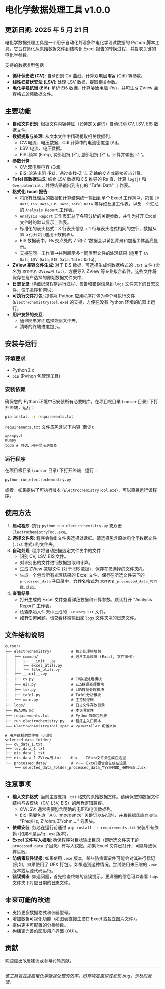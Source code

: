 # 电化学数据处理工具 v1.0.0

## 更新日期: 2025 年 5 月 21 日

电化学数据处理工具是一个用于自动化处理多种电化学测试数据的 Python 脚本工具。它旨在简化从原始数据文件到结构化 Excel 报告的转换过程，并提取关键的电化学参数。

支持的数据类型包括：

- **循环伏安法 (CV)**: 自动识别 CV 曲线，计算双电层电容 (Cdl) 等参数。
- **线性扫描伏安法 (LSV)**: 处理 LSV 数据，提取相关参数。
- **电化学阻抗谱 (EIS)**: 解析 EIS 数据，计算溶液电阻 (Rs)，并可生成 ZView 兼容格式的纯数据文件。

## 主要功能

- **自动文件识别**: 根据文件内容特征（如特定关键词）自动识别 CV, LSV, EIS 数据文件。
- **数据提取与处理**: 从文本文件中精确提取相关数据列。
  - CV: 电流、电压数据，Cdl 计算中的电流密度差 (Δj)。
  - LSV: 电流、电压数据。
  - EIS: 频率 (Freq), 实部阻抗 (Z'), 虚部阻抗 (Z'')。计算并输出 -Z''。
- **参数计算**:
  - CV: 双电层电容 (Cdl)。
  - EIS: 溶液电阻 (Rs)，通过查找-Z''与 Z'轴的交点或最接近点计算。
- **Tafel 图数据生成**: 结合 LSV 数据和 EIS 推导的 Rs 值，计算 `log(j)` 和 `Overpotential`，并将结果输出到专门的 "Tafel Data" 工作表。
- **格式化 Excel 报告**:
  - 将所有处理后的数据和计算结果统一输出到单个 Excel 工作簿中，包含 `CV Data`, `LSV Data`, `EIS Data`, `Tafel Data` 等详细数据工作表，以及一个汇总的 `Analysis Report` 工作表。
  - `Analysis Report` 工作表汇总了各项分析的关键参数，并作为打开 Excel 文件时的默认显示工作表。
  - 标准化的表头格式：3 行表头信息 + 1 行与表头格式相同的空行，数据从第 5 行开始 (适用于数据表)。
  - EIS 数据表中，Rs 交点处的 Z'和-Z''数据会以黄色背景和加粗字体高亮显示。
  - 支持在同一工作表中并列展示多个同类型文件的处理结果 (适用于 `CV Data`, `LSV Data`, `EIS Data`, `Tafel Data`)。
- **ZView 兼容文件生成**: 对于 EIS 数据，可选择生成纯数据格式的 `.txt` 文件 (命名为 `原文件名-ZView用.txt`)，方便导入 ZView 等专业拟合软件。这些文件将保存在用户选择的原始数据文件夹中。
- **日志记录**: 详细记录程序运行过程、警告和错误信息到 `logs` 文件夹下的日志文件，便于追踪和调试。
- **可执行文件打包**: 提供将 Python 应用程序打包为单个可执行文件 (`ElectrochemistryTool.exe`) 的支持，方便在没有 Python 环境的机器上运行。
- **用户友好的交互**:
  - 通过图形界面选择数据文件夹。
  - 清晰的终端进度提示。

## 安装与运行

### 环境要求

- Python 3.x
- `pip` (Python 包管理工具)

### 安装依赖

确保您的 Python 环境中已安装所有必要的库。在项目根目录 (`cursor` 目录) 下打开终端，运行：

```bash
pip install -r requirements.txt
```

`requirements.txt` 文件应包含以下内容 (至少):

```text
openpyxl
numpy
tqdm # 可选，用于显示进度条
```

### 运行程序

在项目根目录 (`cursor` 目录) 下打开终端，运行：

```bash
python run_electrochemistry.py
```

或者，如果提供了可执行版本 (`ElectrochemistryTool.exe`)，可以直接运行该程序。

## 使用方法

1. **启动程序**: 执行 `python run_electrochemistry.py` 或双击 `ElectrochemistryTool.exe`。
2. **选择文件夹**: 程序会弹出文件夹选择对话框。请选择包含原始电化学数据文件 (`.txt` 格式) 的文件夹。
3. **自动处理**: 程序将自动扫描选定文件夹中的文件：
    - 识别 CV, LSV, EIS 文件。
    - 对识别出的文件进行数据提取和计算。
    - 生成 ZView 兼容文件 (对于 EIS 数据)，保存在您选择的文件夹内。
    - 生成一个包含所有处理结果的 Excel 文件，保存在所选文件夹下的 `processed_data` 子目录中，文件名格式为 `文件夹名_processed_data_时间戳.xlsx`。
4. **查看结果**:
    - 打开生成的 Excel 文件查看详细数据和计算参数。默认打开 "Analysis Report" 工作表。
    - 检查原始文件夹中生成的 `-ZView用.txt` 文件。
    - 如有任何问题，请查看终端输出或 `logs` 文件夹中的日志文件。

## 文件结构说明

```text
cursor/
├── electrochemistry/         # 核心处理模块包
│   ├── common/               # 通用工具模块 (Excel, 文件操作)
│   │   ├── __init__.py
│   │   ├── excel_utils.py
│   │   └── file_utils.py
│   ├── __init__.py
│   ├── cv.py                 # CV数据处理模块
│   ├── eis.py                # EIS数据处理模块
│   ├── lsv.py                # LSV数据处理模块
│   ├── tafel.py              # Tafel分析模块
│   └── main.py               # 主控制逻辑
├── logs/                     # 日志文件存放目录
├── README.md                 # 本说明文件
├── requirements.txt          # Python依赖包列表
├── run_electrochemistry.py   # 程序主入口脚本
└── ElectrochemistryTool.spec # PyInstaller 配置文件

# 用户选择的文件夹 (示例)
selected_data_folder/
├── cv_data_1.txt
├── lsv_data_1.txt
├── eis_data_1.txt
├── eis_data_1-ZView用.txt    # <--- ZView文件会生成在这里
└── processed_data/           # <--- Excel报告会生成在这里
    └── selected_data_folder_processed_data_YYYYMMDD_HHMMSS.xlsx
```

## 注意事项

- **输入文件格式**: 当前主要支持 `.txt` 格式的原始数据文件。请确保您的数据文件结构与各模块（CV, LSV, EIS）的解析逻辑兼容。
  - CV/LSV: 通常需要包含明确的电压和电流数据列。
  - EIS: 需要包含 "A.C. Impedance" 关键词以供识别，并且数据区应有类似 "Freq/Hz, Z'/ohm, Z"/ohm,..." 的表头。
- **依赖安装**: 务必在运行前通过 `pip install -r requirements.txt` 安装所有依赖 (如果不是运行 `.exe` 版本)。
- **Excel 文件写入权限**: 确保程序对目标输出目录（即所选文件夹下的 `processed_data` 子目录）有写入权限。如果 Excel 文件已打开，可能导致保存失败。
- **防病毒软件误报**: 如果使用 `.exe` 版本，某些防病毒软件可能会对其进行标记 (例如，如果使用了 UPX 打包)。如果遇到这种情况，尝试使用未压缩的 `.exe` 版本或从源代码运行。
- **错误排查**: 如遇问题，首先检查终端的错误提示。更详细的信息可以查看 `logs` 文件夹下对应日期的日志文件。

## 未来可能的改进

- 支持更多数据格式和仪器型号。
- 增加数据可视化功能（如图表直接生成在 Excel 或独立图片文件）。
- 提供更多可配置的分析参数。
- 构建更完善的图形用户界面 (GUI)。

## 贡献

欢迎提出改进建议或参与代码贡献。

---

_该工具旨在提高电化学数据处理的效率，如有特定需求或发现 bug，请及时反馈。_
